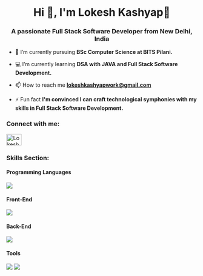 <h1 align="center">Hi 👋, I'm Lokesh Kashyap🙂</h1>
<h3 align="center">A passionate Full Stack Software Developer from New Delhi, India</h3>
 
- 📝 I’m currently pursuing **BSc Computer Science at BITS Pilani.**

- 💻 I’m currently learning **DSA with JAVA and Full Stack Software Development.**
  
- 📫 How to reach me **lokeshkashyapwork@gmail.com**

- ⚡ Fun fact **I'm convinced I can craft technological symphonies with my skills in Full Stack Software Development.**


<h3 align="left">Connect with me:</h3>
<p align="left">
<a href="https://www.linkedin.com/in/kashyap-lokesh" target="_blank" ><img align="center" src="https://raw.githubusercontent.com/rahuldkjain/github-profile-readme-generator/master/src/images/icons/Social/linked-in-alt.svg" alt="Lokesh Kashyap's LinkedIn" height="30" width="40" /></a>
</p>
<h3 align="left">Skills Section:</h3>
<h4 align="left">Programming Languages</h4>

<img src="https://skillicons.dev/icons?i=java,cpp,js,ts" />
<h4 align="left">Front-End</h4>

<img src="https://skillicons.dev/icons?i=html,css,tailwind,react,nextjs" />
<h4 align="left">Back-End</h4>

<img src="https://skillicons.dev/icons?i=nodejs,express,mongo,postgres,docker,kubernetes" />

<h4 align="left">Tools</h4>

<img src="https://skillicons.dev/icons?i=git,github,vscode,bash, postman" />

<img src="https://skillicons.dev/icons?i=linkedin,gmail,twitter, discord" />




<!--
**lokeshkashyap22/Lokeshkashyap22** is a ✨ _special_ ✨ repository because its `README.md` (this file) appears on your GitHub profile.

Here are some ideas to get you started:

- 🔭 I’m currently working on ...
- 🌱 I’m currently learning ...
- 👯 I’m looking to collaborate on ...
- 🤔 I’m looking for help with ...
- 💬 Ask me about ...
- 📫 How to reach me: ...
- 😄 Pronouns: ...
- ⚡ Fun fact: ...
-->
